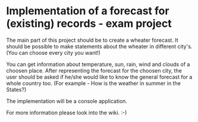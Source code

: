 # Implementation of a forecast for (existing) records - exam project

The main part of this project should be to create a wheater forecast.
It should be possible to make statements about the wheater in different city's.
(You can choose every city you want!)

You can get information about temperature, sun, rain, wind and clouds of a choosen place.
After representing the forecast for the choosen city, the user should be asked if he/she would like to know the general forecast for a whole country too.
(For example - How is the weather in summer in the States?)

The implementation will be a console application.

For more information please look into the wiki. :-) 
